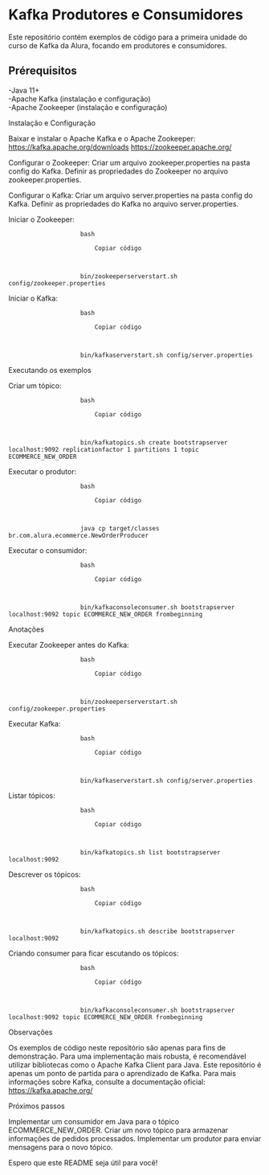 # Kafka  Produtores e Consumidores  
Este repositório contém exemplos de código para a primeira unidade do curso de Kafka da Alura, focando em produtores e consumidores.

## Prérequisitos
  -Java 11+  
  -Apache Kafka (instalação e configuração)  
  -Apache Zookeeper (instalação e configuração)  

Instalação e Configuração

Baixar e instalar o Apache Kafka e o Apache Zookeeper:
https://kafka.apache.org/downloads
https://zookeeper.apache.org/


Configurar o Zookeeper:
Criar um arquivo zookeeper.properties na pasta config do Kafka.
Definir as propriedades do Zookeeper no arquivo zookeeper.properties.


Configurar o Kafka:
Criar um arquivo server.properties na pasta config do Kafka.
Definir as propriedades do Kafka no arquivo server.properties.


Iniciar o Zookeeper:
                 
                    
                        bash
                        
                            Copiar código
                        
                    
                    
                        bin/zookeeperserverstart.sh config/zookeeper.properties
                    
                
        
Iniciar o Kafka:
                 
                    
                        bash
                        
                            Copiar código
                        
                    
                    
                        bin/kafkaserverstart.sh config/server.properties
                    
                
        

Executando os exemplos

Criar um tópico:
                 
                    
                        bash
                        
                            Copiar código
                        
                    
                    
                        bin/kafkatopics.sh create bootstrapserver localhost:9092 replicationfactor 1 partitions 1 topic ECOMMERCE_NEW_ORDER
                    
                
        
Executar o produtor:
                 
                    
                        bash
                        
                            Copiar código
                        
                    
                    
                        java cp target/classes br.com.alura.ecommerce.NewOrderProducer
                    
                
        
Executar o consumidor:
                 
                    
                        bash
                        
                            Copiar código
                        
                    
                    
                        bin/kafkaconsoleconsumer.sh bootstrapserver localhost:9092 topic ECOMMERCE_NEW_ORDER frombeginning
                    
                
        

Anotações

Executar Zookeeper antes do Kafka:
                 
                    
                        bash
                        
                            Copiar código
                        
                    
                    
                        bin/zookeeperserverstart.sh config/zookeeper.properties
                    
                
        
Executar Kafka:
                 
                    
                        bash
                        
                            Copiar código
                        
                    
                    
                        bin/kafkaserverstart.sh config/server.properties
                    
                
        
Listar tópicos:
                 
                    
                        bash
                        
                            Copiar código
                        
                    
                    
                        bin/kafkatopics.sh list bootstrapserver localhost:9092
                    
                
        
Descrever os tópicos:
                 
                    
                        bash
                        
                            Copiar código
                        
                    
                    
                        bin/kafkatopics.sh describe bootstrapserver localhost:9092
                    
                
        
Criando consumer para ficar escutando os tópicos:
                 
                    
                        bash
                        
                            Copiar código
                        
                    
                    
                        bin/kafkaconsoleconsumer.sh bootstrapserver localhost:9092 topic ECOMMERCE_NEW_ORDER frombeginning
                    
                
        

Observações

Os exemplos de código neste repositório são apenas para fins de demonstração.
Para uma implementação mais robusta, é recomendável utilizar bibliotecas como o Apache Kafka Client para Java.
Este repositório é apenas um ponto de partida para o aprendizado de Kafka. 
Para mais informações sobre Kafka, consulte a documentação oficial: https://kafka.apache.org/

Próximos passos

Implementar um consumidor em Java para o tópico ECOMMERCE_NEW_ORDER.
Criar um novo tópico para armazenar informações de pedidos processados.
Implementar um produtor para enviar mensagens para o novo tópico.

Espero que este README seja útil para você! 
